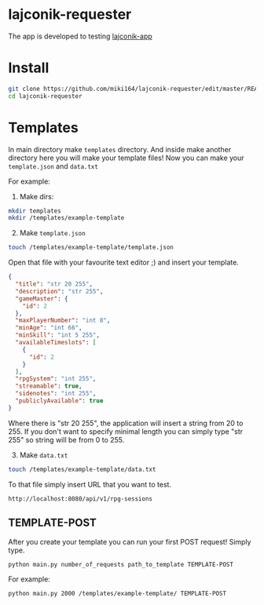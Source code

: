 # lajconik-requester
The app is developed to testing [lajconik-app](https://github.com/lukasz-lesiuk/lajconik-app)
# Install
```bash
git clone https://github.com/miki164/lajconik-requester/edit/master/README.md
cd lajconik-requester
```

# Templates
In main directory make `templates` directory. And inside make another directory here you will make your template files! 
Now you can make your `template.json` and `data.txt`

For example:
1. Make dirs:
```bash
mkdir templates
mkdir /templates/example-template
```
2. Make `template.json`
```bash
touch /templates/example-template/template.json
```
Open that file with your favourite text editor ;) and insert your template.
```json
{
  "title": "str 20 255",
  "description": "str 255",
  "gameMaster": {
    "id": 2
  },
  "maxPlayerNumber": "int 8",
  "minAge": "int 66",
  "minSkill": "int 5 255",
  "availableTimeslots": [
    {
      "id": 2
    }
  ],
  "rpgSystem": "int 255",
  "streamable": true,
  "sidenotes": "int 255",
  "publiclyAvailable": true
}
```
Where there is "str 20 255", the application will insert a string from 20 to 255. If you don't want 
to specify minimal length you can simply type "str 255" so string will be from 0 to 255.

3. Make `data.txt`
```bash
touch /templates/example-template/data.txt
```
To that file simply insert URL that you want to test.
```
http://localhost:8080/api/v1/rpg-sessions
```
## TEMPLATE-POST
After you create your template you can run your first POST request! Simply type.
```bash
python main.py number_of_requests path_to_template TEMPLATE-POST
```

For example:
```bash
python main.py 2000 /templates/example-template/ TEMPLATE-POST
```
